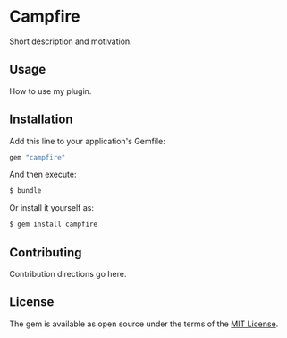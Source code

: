 # Campfire
Short description and motivation.

## Usage
How to use my plugin.

## Installation
Add this line to your application's Gemfile:

```ruby
gem "campfire"
```

And then execute:
```bash
$ bundle
```

Or install it yourself as:
```bash
$ gem install campfire
```

## Contributing
Contribution directions go here.

## License
The gem is available as open source under the terms of the [MIT License](https://opensource.org/licenses/MIT).
